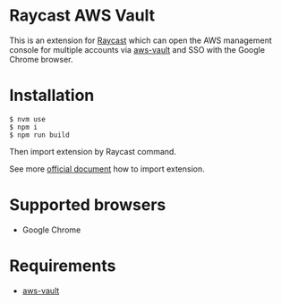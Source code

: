 # Raycast AWS Vault

This is an extension for [Raycast](https://www.raycast.com/) which can open the AWS management console for multiple accounts via [aws-vault](https://github.com/99designs/aws-vault) and SSO with the Google Chrome browser.

# Installation

```
$ nvm use
$ npm i
$ npm run build
```

Then import extension by Raycast command.

See more [official document](https://developers.raycast.com/basics/import-an-extension) how to import extension.

# Supported browsers

- Google Chrome

# Requirements

- [aws-vault](https://github.com/99designs/aws-vault)
